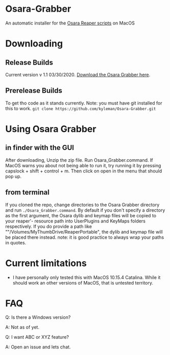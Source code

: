 # Osara-Grabber
An automatic installer for the [Osara Reaper scripts](https://github.com/jcsteh/osara) on MacOS

# Downloading

## Release Builds
Current version v 1.1 03/30/2020.
[Download the Osara Grabber here](https://github.com/kyleman/Osara-Grabber/releases/latest).

## Prerelease Builds
To get tho code as it stands currently.
Note: you must have git installed for this to work.
`git clone https://github.com/kyleman/Osara-Grabber.git`

# Using Osara Grabber

## in finder with the GUI
After downloading, Unzip the zip file. Run Osara_Grabber.command. If MacOS warns you about not being able to run it, try running it by pressing capslock + shift + control + m. Then click on open in the menu that should pop up.

## from terminal
If you cloned the repo, change directories to the Osara Grabber directory and run `./Osara_Grabber.command`.
By default if you don't specify a directory as the first argument, the Osara dylib and keymap files will be copied to your reaper'- resource path into UserPlugins and KeyMaps folders respectively. If you do provide a path like ""/Volumes/MyThumbDrive/ReaperPortable", the dylib and keymap file will be placed there instead.
note: it is good practice to always wrap your paths in quotes.

# Current limitations
* I have personally only tested this with MacOS 10.15.4 Catalina. While it should work an other versions of MacOS, that is untested territory.

# FAQ
Q: Is there a Windows version?

A: Not as of yet.

Q: I want ABC or XYZ feature?

A: Open an issue and lets chat.